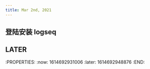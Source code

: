 ```yaml
---
title: Mar 2nd, 2021
---
```


## 登陆安装 logseq
## LATER
:PROPERTIES:
:now: 1614692931006
:later: 1614692948876
:END:
###
